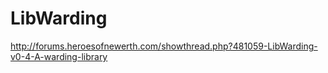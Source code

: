 LibWarding
==========

http://forums.heroesofnewerth.com/showthread.php?481059-LibWarding-v0-4-A-warding-library
